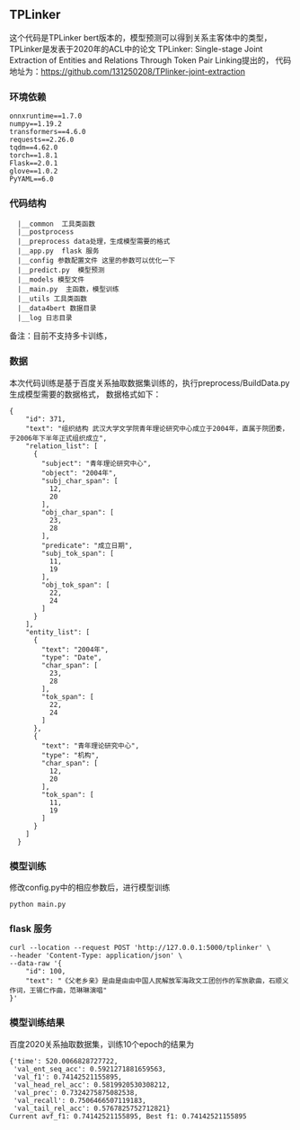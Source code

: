 ## TPLinker
这个代码是TPLinker bert版本的，模型预测可以得到关系主客体中的类型，TPLinker是发表于2020年的ACL中的论文
TPLinker: Single-stage Joint Extraction of Entities and Relations Through Token Pair Linking提出的，
代码地址为：https://github.com/131250208/TPlinker-joint-extraction

### 环境依赖
```
onnxruntime==1.7.0
numpy==1.19.2
transformers==4.6.0
requests==2.26.0
tqdm==4.62.0
torch==1.8.1
Flask==2.0.1
glove==1.0.2
PyYAML==6.0
```

### 代码结构
```
  |__common  工具类函数
  |__postprocess
  |__preprocess data处理，生成模型需要的格式
  |__app.py  flask 服务
  |__config 参数配置文件 这里的参数可以优化一下 
  |__predict.py  模型预测
  |__models 模型文件
  |__main.py  主函数，模型训练
  |__utils 工具类函数
  |__data4bert 数据目录
  |__log 日志目录
```
备注：目前不支持多卡训练，

### 数据
本次代码训练是基于百度关系抽取数据集训练的，执行preprocess/BuildData.py生成模型需要的数据格式，
数据格式如下：
```
{
    "id": 371,
    "text": "组织结构 武汉大学文学院青年理论研究中心成立于2004年，直属于院团委，于2006年下半年正式组织成立",
    "relation_list": [
      {
        "subject": "青年理论研究中心",
        "object": "2004年",
        "subj_char_span": [
          12,
          20
        ],
        "obj_char_span": [
          23,
          28
        ],
        "predicate": "成立日期",
        "subj_tok_span": [
          11,
          19
        ],
        "obj_tok_span": [
          22,
          24
        ]
      }
    ],
    "entity_list": [
      {
        "text": "2004年",
        "type": "Date",
        "char_span": [
          23,
          28
        ],
        "tok_span": [
          22,
          24
        ]
      },
      {
        "text": "青年理论研究中心",
        "type": "机构",
        "char_span": [
          12,
          20
        ],
        "tok_span": [
          11,
          19
        ]
      }
    ]
  }
```

### 模型训练
修改config.py中的相应参数后，进行模型训练
```
python main.py
```

### flask 服务
```
curl --location --request POST 'http://127.0.0.1:5000/tplinker' \
--header 'Content-Type: application/json' \
--data-raw '{
    "id": 100,
    "text": "《父老乡亲》是由是由由中国人民解放军海政文工团创作的军旅歌曲，石顺义作词，王锡仁作曲，范琳琳演唱"
}'
```

### 模型训练结果
百度2020关系抽取数据集，训练10个epoch的结果为
```
{'time': 520.0066828727722,
 'val_ent_seq_acc': 0.5921271881659563,
 'val_f1': 0.74142521155895,
 'val_head_rel_acc': 0.5819920530308212,
 'val_prec': 0.7324275875082538,
 'val_recall': 0.7506466507119183,
 'val_tail_rel_acc': 0.5767825752712821}
Current avf_f1: 0.74142521155895, Best f1: 0.74142521155895
```